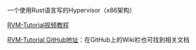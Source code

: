 一个使用Rust语言写的Hypervisor（x86架构）

[RVM-Tutorial视频教程](https://www.bilibili.com/video/BV1n84y1V7a4/?spm_id_from=333.999.section.playall&vd_source=d5bf8743ab6f8ef5dd056cbb28a5d435)

[RVM-Tutorial GitHub地址](https://github.com/equation314/RVM-Tutorial)：在GitHub上的Wiki栏也可找到相关文档